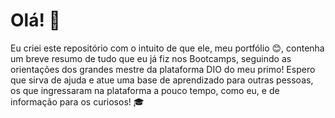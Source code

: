 # Olá! :wave:

Eu criei este repositório com o intuito de que ele, meu portfólio :blush:, contenha um breve resumo de tudo que eu já fiz nos Bootcamps, seguindo as orientações dos grandes mestre da plataforma DIO do meu primo! Espero que sirva de ajuda e atue uma base de aprendizado para outras pessoas, os que ingressaram na plataforma a pouco tempo, como eu, e de informação para os curiosos! :mortar_board:
